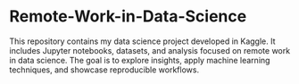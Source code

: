# Remote-Work-in-Data-Science
This repository contains my data science project developed in Kaggle. It includes Jupyter notebooks, datasets, and analysis focused on remote work in data science. The goal is to explore insights, apply machine learning techniques, and showcase reproducible workflows.
